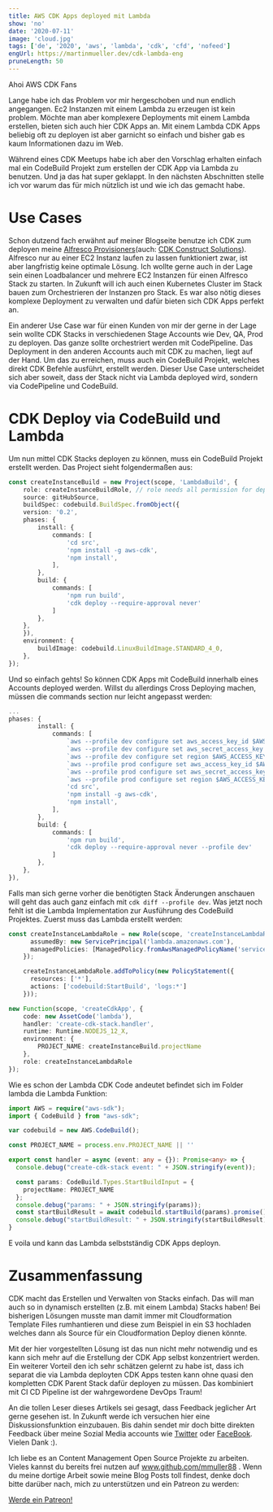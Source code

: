 ```yaml
---
title: AWS CDK Apps deployed mit Lambda
show: 'no'
date: '2020-07-11'
image: 'cloud.jpg'
tags: ['de', '2020', 'aws', 'lambda', 'cdk', 'cfd', 'nofeed']
engUrl: https://martinmueller.dev/cdk-lambda-eng
pruneLength: 50
---
```


Ahoi AWS CDK Fans

Lange habe ich das Problem vor mir hergeschoben und nun endlich angegangen. Ec2 Instanzen mit einem Lambda zu erzeugen ist kein problem. Möchte man aber komplexere Deployments mit einem Lambda erstellen, bieten sich auch hier CDK Apps an. Mit einem Lambda CDK Apps beliebig oft zu deployen ist aber garnicht so einfach und bisher gab es kaum Informationen dazu im Web. 

Während eines CDK Meetups habe ich aber den Vorschlag erhalten einfach mal ein CodeBuild Projekt zum erstellen der CDK App via Lambda zu benutzen. Und ja das hat super geklappt. In den nächsten Abschnitten stelle ich vor warum das für mich nützlich ist und wie ich das gemacht habe.

# Use Cases
Schon dutzend fach erwähnt auf meiner Blogseite benutze ich CDK zum deployen meine [Alfresco Provisioners](https://martinmueller.dev/alf-provisioner-eng)(auch: [CDK Construct Solutions](https://martinmueller.dev/cdk-solutions-constructs-2-eng)). Alfresco nur au einer EC2 Instanz laufen zu lassen funktioniert zwar, ist aber langfristig keine optimale Lösung. Ich wollte gerne auch in der Lage sein einen Loadbalancer und mehrere EC2 Instanzen für einen Alfresco Stack zu starten. In Zukunft will ich auch einen Kubernetes Cluster im Stack bauen zum Orchestrieren der Instanzen pro Stack. Es war also nötig dieses komplexe Deployment zu verwalten und dafür bieten sich CDK Apps perfekt an.

Ein anderer Use Case war für einen Kunden von mir der gerne in der Lage sein wollte CDK Stacks in verschiedenen Stage Accounts wie Dev, QA, Prod zu deployen. Das ganze sollte orchestriert werden mit CodePipeline. Das Deployment in den anderen Accounts auch mit CDK zu machen, liegt auf der Hand. Um das zu erreichen, muss auch ein CodeBuild Projekt, welches direkt CDK Befehle ausführt, erstellt werden. Dieser Use Case unterscheidet sich aber soweit, dass der Stack nicht via Lambda deployed wird, sondern via CodePipeline und CodeBuild.

# CDK Deploy via CodeBuild und Lambda
Um nun mittel CDK Stacks deployen zu können, muss ein CodeBuild Projekt erstellt werden. Das Project sieht folgendermaßen aus:

```TypeScript
const createInstanceBuild = new Project(scope, 'LambdaBuild', {
    role: createInstanceBuildRole, // role needs all permission for deploying Stacks, accessing S3, logs ...
    source: gitHubSource, 
    buildSpec: codebuild.BuildSpec.fromObject({
    version: '0.2',
    phases: {
        install: {
            commands: [
                'cd src',
                'npm install -g aws-cdk',
                'npm install',
            ],
        },
        build: {
            commands: [
                'npm run build',
                'cdk deploy --require-approval never'
            ]
        },
    },
    }),
    environment: {
        buildImage: codebuild.LinuxBuildImage.STANDARD_4_0,
    },
});
```

Und so einfach gehts! So können CDK Apps mit CodeBuild innerhalb eines Accounts deployed werden. Willst du allerdings Cross Deploying machen, müssen die commands section nur leicht angepasst werden:

```TypeScript
...
phases: {
        install: {
            commands: [
                `aws --profile dev configure set aws_access_key_id $AWS_ACCESS_KEY_ID_DEV`,
                `aws --profile dev configure set aws_secret_access_key $AWS_ACCESS_KEY_ID_DEV`,
                `aws --profile dev configure set region $AWS_ACCESS_KEY_ID_DEV`,
                `aws --profile prod configure set aws_access_key_id $AWS_ACCESS_KEY_ID_PROD`,
                `aws --profile prod configure set aws_secret_access_key $AWS_ACCESS_KEY_ID_PROD`,
                `aws --profile prod configure set region $AWS_ACCESS_KEY_ID_PROD`,
                'cd src',
                'npm install -g aws-cdk',
                'npm install',
            ],
        },
        build: {
            commands: [
                'npm run build',
                'cdk deploy --require-approval never --profile dev'
            ]
        },
    },
}),
```

Falls man sich gerne vorher die benötigten Stack Änderungen anschauen will geht das auch ganz einfach mit ```cdk diff --profile dev```. Was jetzt noch fehlt ist die Lambda Implementation zur Ausführung des CodeBuild Projektes. Zuerst muss das Lambda erstellt werden:

```TypeScript
const createInstanceLambdaRole = new Role(scope, 'createInstanceLambdaRole', {
      assumedBy: new ServicePrincipal('lambda.amazonaws.com'),
      managedPolicies: [ManagedPolicy.fromAwsManagedPolicyName('service-role/AWSLambdaBasicExecutionRole')],
    });

    createInstanceLambdaRole.addToPolicy(new PolicyStatement({
      resources: ['*'],
      actions: ['codebuild:StartBuild', 'logs:*']
    }));

new Function(scope, 'createCdkApp', {
    code: new AssetCode('lambda'),
    handler: 'create-cdk-stack.handler',
    runtime: Runtime.NODEJS_12_X,
    environment: {
        PROJECT_NAME: createInstanceBuild.projectName
    },
    role: createInstanceLambdaRole
});
```

Wie es schon der Lambda CDK Code andeutet befindet sich im Folder lambda die Lambda Funktion:

```TypeScript
import AWS = require("aws-sdk");
import { CodeBuild } from "aws-sdk";

var codebuild = new AWS.CodeBuild();

const PROJECT_NAME = process.env.PROJECT_NAME || ''

export const handler = async (event: any = {}): Promise<any> => {
  console.debug("create-cdk-stack event: " + JSON.stringify(event));

  const params: CodeBuild.Types.StartBuildInput = {
    projectName: PROJECT_NAME
  };
  console.debug("params: " + JSON.stringify(params));
  const startBuildResult = await codebuild.startBuild(params).promise();
  console.debug("startBuildResult: " + JSON.stringify(startBuildResult));
}
```

E voila und kann das Lambda selbstständig CDK Apps deployn.

# Zusammenfassung
CDK macht das Erstellen und Verwalten von Stacks einfach. Das will man auch so in dynamisch erstellten (z.B. mit einem Lambda) Stacks haben! Bei bisherigen Lösungen musste man damit immer mit Cloudformation Template Files rumhantieren und diese zum Beispiel in ein S3 hochladen welches dann als Source für ein Cloudformation Deploy dienen könnte. 

Mit der hier vorgestellten Lösung ist das nun nicht mehr notwendig und es kann sich mehr auf die Erstellung der CDK App selbst konzentriert werden. Ein weiterer Vorteil den ich sehr schätzen gelernt zu habe ist, dass ich separat die via Lambda deployten CDK Apps testen kann ohne quasi den kompletten CDK Parent Stack dafür deployen zu müssen. Das kombiniert mit CI CD Pipeline ist der wahrgewordene DevOps Traum!

An die tollen Leser dieses Artikels sei gesagt, dass Feedback jeglicher Art gerne gesehen ist. In Zukunft werde ich versuchen hier eine Diskussionsfunktion einzubauen. Bis dahin sendet mir doch bitte direkten Feedback über meine Sozial Media accounts wie [Twitter](https://twitter.com/MartinMueller_) oder [FaceBook](https://www.facebook.com/martin.muller.10485). Vielen Dank :).

Ich liebe es an Content Management Open Source Projekte zu arbeiten. Vieles kannst du bereits frei nutzen auf www.github.com/mmuller88 . Wenn du meine dortige Arbeit sowie meine Blog Posts toll findest, denke doch bitte darüber nach, mich zu unterstützen und ein Patreon zu werden:

<a href="https://www.patreon.com/bePatron?u=29010217" data-patreon-widget-type="become-patron-button">Werde ein Patreon!</a><script async src="https://c6.patreon.com/becomePatronButton.bundle.js"></script>